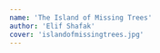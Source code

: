 ```yaml
---
name: 'The Island of Missing Trees'
author: 'Elif Shafak'
cover: 'islandofmissingtrees.jpg'
---
```

